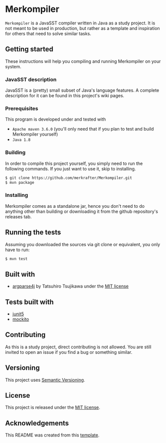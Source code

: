 # Merkompiler
`Merkompiler` is a JavaSST compiler written in Java as a study project.
It is not meant to be used in production, but rather as a template and inspiration for others
that need to solve similar tasks.

## Getting started
These instructions will help you compiling and running Merkompiler on your system.

### JavaSST description
JavaSST is a (pretty) small subset of Java's language features.
A complete description for it can be found in this project's wiki pages.

### Prerequisites
This program is developed under and tested with 
 - `Apache maven 3.6.0` (you'll only need that if you plan to test and build Merkompiler yourself)
 - `Java 1.8`

### Building
In order to compile this project yourself, you simply need to run the following commands.
If you just want to use it, skip to installing.
```bash
$ git clone https://github.com/merkrafter/Merkompiler.git
$ mvn package
```

### Installing
Merkompiler comes as a standalone jar, hence you don't need to do anything other than
building or downloading it from the github repository's releases tab.

## Running the tests
Assuming you downloaded the sources via git clone or equivalent, you only have to run:
```bash
$ mvn test
```

## Built with
- [argparse4j](https://github.com/argparse4j/argparse4j) by Tatsuhiro Tsujikawa under the [MIT license](https://github.com/argparse4j/argparse4j/blob/master/LICENSE.txt)

## Tests built with
- [junit5](https://github.com/junit-team/junit5)
- [mockito](https://github.com/mockito/mockito)

## Contributing
As this is a study project, direct contributing is not allowed.
You are still invited to open an issue if you find a bug or something similar.

## Versioning
This project uses [Semantic Versioning](https://semver.org/).

## License
This project is released under the [MIT license](LICENSE.md).

## Acknowledgements
This README was created from this [template](https://gist.github.com/PurpleBooth/109311bb0361f32d87a2).

